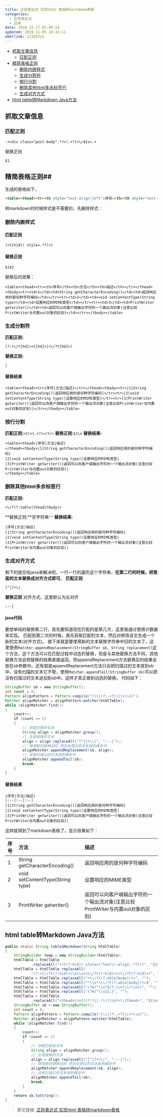 ```yaml
---
title: 正则表达式 实现html 表格转markdown表格
categories: 
  - 正则表达式
  - 应用
date: 2018-12-17 01:40:14
updated: 2019-11-05 10:32:11
abbrlink: 211bb72a
---
```

- [抓取文章信息](/blog/211bb72a/#抓取文章信息)
    - [匹配正则](/blog/211bb72a/#匹配正则)
- [精简表格正则](/blog/211bb72a/#精简表格正则)
    - [删除内嵌样式](/blog/211bb72a/#删除内嵌样式)
    - [生成分割符](/blog/211bb72a/#生成分割符)
    - [按行分割](/blog/211bb72a/#按行分割)
    - [删除其他html多余标签行](/blog/211bb72a/#删除其他html多余标签行)
    - [生成对齐方式](/blog/211bb72a/#生成对齐方式)
- [html table转Markdown Java方法](/blog/211bb72a/#html-table转Markdown-Java方法)

<!--more-->
<script src="https://cdn.bootcss.com/jquery/3.4.0/jquery.slim.min.js"></script>
<script>$(document).ready(function () {$(".post-body > ul:nth-child(1)").hide();});</script>

<!--end-->
## 抓取文章信息 ##
### 匹配正则 ###
```
.+<div class="post-body".*?>(.+?)<\/div>.+
```
替换正则
```
$1
```
## 精简表格正则##
生成的表格如下，
```html
<table><thead><tr><th style="text-align:left">序号</th><th style="text-align:left">方法</th><th style="text-align:left">描述</th></tr></thead><tbody><tr><td style="text-align:left">1</td><td style="text-align:left">String getCharacterEncoding()</td><td style="text-align:left">返回响应用的是何种字符编码</td></tr><tr><td style="text-align:left">2</td><td style="text-align:left">void setContentType(String type)</td><td style="text-align:left">设置响应的MIME类型</td></tr><tr><td style="text-align:left">3</td><td style="text-align:left">PrintWriter getwriter()</td><td style="text-align:left">返回可以向客户端输出字符的一个输出流对象(注意比较PrintWriter与内置out对象的区别)</td></tr></tbody></table>
```
转markdown的时候样式是不需要的，先删除样式：
### 删除内嵌样式 ###
#### 匹配正则 ####
```
(<t[h|d]) style=.*?(>)
```
#### 替换正则 ####
```
$1$2
```
替换后的效果：
```
<table><thead><tr><th>序号</th><th>方法</th><th>描述</th></tr></thead><tbody><tr><td>1</td><td>String getCharacterEncoding()</td><td>返回响应用的是何种字符编码</td></tr><tr><td>2</td><td>void setContentType(String type)</td><td>设置响应的MIME类型</td></tr><tr><td>3</td><td>PrintWriter getwriter()</td><td>返回可以向客户端输出字符的一个输出流对象(注意比较PrintWriter与内置out对象的区别)</td></tr></tbody></table>
```
### 生成分割符 ###

**匹配正则:**
```
(?:<\/t[hd]><t[hd]>|<\/?t[hd]>)
```
**替换正则:**
```
|
```
#### 替换结果 ####
```
<table><thead><tr>|序号|方法|描述|</tr></thead><tbody><tr>|1|String getCharacterEncoding()|返回响应用的是何种字符编码|</tr><tr>|2|void setContentType(String type)|设置响应的MIME类型|</tr><tr>|3|PrintWriter getwriter()|返回可以向客户端输出字符的一个输出流对象(注意比较PrintWriter与内置out对象的区别)|</tr></tbody></table>
```
### 按行分割 ###
**匹配正则:**`<tr>(.+?)</tr>`
**替换正则:**`$1\n`
**替换结果:**
```
<table><thead>|序号|方法|描述|
</thead><tbody>|1|String getCharacterEncoding()|返回响应用的是何种字符编码|
|2|void setContentType(String type)|设置响应的MIME类型|
|3|PrintWriter getwriter()|返回可以向客户端输出字符的一个输出流对象(注意比较PrintWriter与内置out对象的区别)|
</tbody></table>
```

### 删除其他html多余标签行 ###
**匹配正则:**
```
<\/?(?:table|thead|tbody)>
```
**替换正则:**空字符串`""`
**替换结果:**
```
|序号|方法|描述|
|1|String getCharacterEncoding()|返回响应用的是何种字符编码|
|2|void setContentType(String type)|设置响应的MIME类型|
|3|PrintWriter getwriter()|返回可以向客户端输出字符的一个输出流对象(注意比较PrintWriter与内置out对象的区别)|

```

### 生成对齐方式 ###
剩下的就交给java来解决吧。一行一行的遍历这个字符串，**在第二行的时候，把里面的文本替换成对齐方式即可**。
**匹配正则** 
```
[^|]+\|
```
**替换正则**
对齐方式，这里默认为左对齐
```
:--|
```
#### java代码 ####
要想单纯的替换第二行，首先要知道现在匹配的是第几次，这里我通过使用计数器来实现。
匹配到第二次的时候，我先获取匹配的文本，然后对修改该文生成一个新的文本(对齐方式)。
接下来就是要使用新的文本替换字符串中旧的文本了，这里使用`Matcher.appendReplacement(StringBuffer sb, String replacement)`这个方法，这个方法可以在匹配过程中动态的替换，但是与其他替换方法不同，其他替换方法会把替换的结果直接返回，但appendReplacement方法替换后的结果会放在sb参数中。还有就是appendReplacement方法只会把扫描过的文本放到sb中，没有扫描的文本它不管，使用`Matcher.appendTail(StringBuffer sb)`可以把没有扫描过的文本追加到sb中。这样才真正做到动态的替换。
代码如下：
```java
StringBuffer sb = new StringBuffer();
int count = 0;
Pattern alignPattern = Pattern.compile("(\\|(?:.+?\\|)+\\n)");
Matcher alignMatcher = alignPattern.matcher(htmlTable);
while (alignMatcher.find())
{
	count++;
	if (count == 2)
	{
		// 获取匹配的文本
		String align = alignMatcher.group();
		// 生成替换的文本
		align = align.replaceAll("[^|]+\\|", ":--|");;
		// 使用新的替换旧的 然后处理过的文本放到缓存中
		alignMatcher.appendReplacement(sb, align);
		// 没有扫描过的文本放到缓存中
		alignMatcher.appendTail(sb);
		break;
	}
}

```
#### 替换结果 ####
```
|序号|方法|描述|
|:--|:--|:--|
|1|String getCharacterEncoding()|返回响应用的是何种字符编码|
|2|void setContentType(String type)|设置响应的MIME类型|
|3|PrintWriter getwriter()|返回可以向客户端输出字符的一个输出流对象(注意比较PrintWriter与内置out对象的区别)|
```
这样就得到了markdown表格了，显示效果如下：

|序号|方法|描述|
|:--|:--|:--|
|1|String getCharacterEncoding()|返回响应用的是何种字符编码|
|2|void setContentType(String type)|设置响应的MIME类型|
|3|PrintWriter getwriter()|返回可以向客户端输出字符的一个输出流对象(注意比较PrintWriter与内置out对象的区别)|

## html table转Markdown Java方法 ##
```java
public static String table2Markdown(String htmlTable)
{
	StringBuilder temp = new StringBuilder(htmlTable);
	htmlTable = htmlTable
			.replaceAll("(<t(?:h|d)) style=\"text\\-align:.*?(>)", "$1$2");
	htmlTable = htmlTable.replaceAll(
			"(?:<\\/?t(?:h|d)>\\n\\s+<\\/?t(?:h|d)>|<\\/?t(?:h|d)>)", "|");
	htmlTable = htmlTable.replaceAll("<\\/?t(?:able|body|r)>", "");
	htmlTable = htmlTable.replaceAll("^\\s*<\\/?t(?:able|body|r)>$", "");
	htmlTable = htmlTable.replaceAll("(?m)^\\s*$(?:\\n|\\r\\n)+", "");
	htmlTable = htmlTable.replaceAll("(?m)^\\s{2,}", "");
	htmlTable = htmlTable
			.replaceAll("<thead>\\n?((?:\\|.*)|)\\n?<\\/thead>", "$1\n$1");
	StringBuffer sb = new StringBuffer();
	int count = 0;
	Pattern alignPattern = Pattern.compile("(\\|(?:.+?\\|)+\\n)");
	Matcher alignMatcher = alignPattern.matcher(htmlTable);
	while (alignMatcher.find())
	{
		count++;
		if (count == 2)
		{
			// 获取匹配的文本
			String align = alignMatcher.group();
			// 生成替换的文本
			align = align.replaceAll("[^|]+\\|", ":--|");;
			// 使用新的替换旧的 然后处理过的文本放到缓存中
			alignMatcher.appendReplacement(sb, align);
			// 没有扫描过的文本放到缓存中
			alignMatcher.appendTail(sb);
			break;
		}
	}
	return sb.toString();
}
```

>原文链接: [正则表达式 实现html 表格转markdown表格](https://lanlan2017.github.io/blog/211bb72a/)
